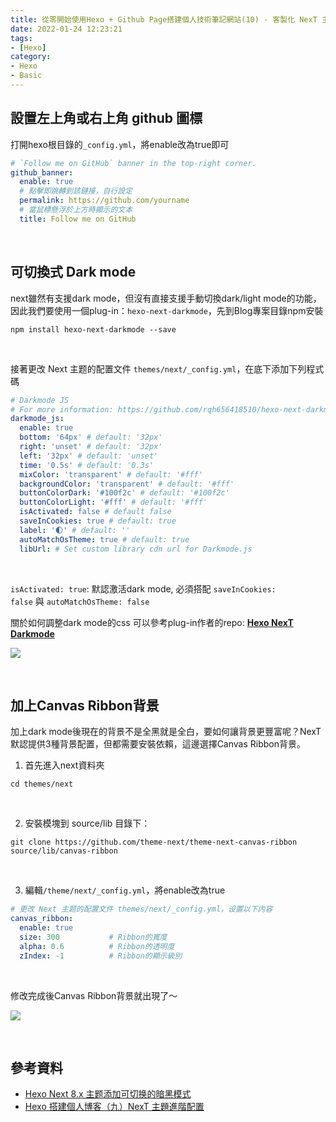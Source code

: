 ```yaml
---
title: 從零開始使用Hexo + Github Page搭建個人技術筆記網站(10) - 客製化 NexT 主題：github 圖標 / Dark mode / Canvas Ribbon背景
date: 2022-01-24 12:23:21
tags:
- [Hexo]
category:
- Hexo
- Basic
---
```


## **設置左上角或右上角 github 圖標**

打開hexo根目錄的`_config.yml`，將enable改為true即可

```yaml
# `Follow me on GitHub` banner in the top-right corner.
github_banner:
  enable: true
  # 點擊即跳轉到該鏈接，自行設定
  permalink: https://github.com/yourname
  # 當鼠標懸浮於上方時顯示的文本
  title: Follow me on GitHub
```

<!-- more -->

<br/>

## **可切換式 Dark mode**

next雖然有支援dark mode，但沒有直接支援手動切換dark/light mode的功能，因此我們要使用一個plug-in：`hexo-next-darkmode`，先到Blog專案目錄npm安裝

```shell
npm install hexo-next-darkmode --save
```

<br/>

接著更改 Next 主题的配置文件 `themes/next/_config.yml`，在底下添加下列程式碼

```yaml
# Darkmode JS
# For more information: https://github.com/rqh656418510/hexo-next-darkmode, https://github.com/sandoche/Darkmode.js
darkmode_js:
  enable: true
  bottom: '64px' # default: '32px'
  right: 'unset' # default: '32px'
  left: '32px' # default: 'unset'
  time: '0.5s' # default: '0.3s'
  mixColor: 'transparent' # default: '#fff'
  backgroundColor: 'transparent' # default: '#fff'
  buttonColorDark: '#100f2c' # default: '#100f2c'
  buttonColorLight: '#fff' # default: '#fff'
  isActivated: false # default false
  saveInCookies: true # default: true
  label: '🌓' # default: ''
  autoMatchOsTheme: true # default: true
  libUrl: # Set custom library cdn url for Darkmode.js
```

<br/>

`isActivated: true`: 默認激活dark mode, 必須搭配 `saveInCookies: false` 與 `autoMatchOsTheme: false`

關於如何調整dark mode的css 可以參考plug-in作者的repo: **[Hexo NexT Darkmode](https://github.com/rqh656418510/hexo-next-darkmode)**

![](https://res.cloudinary.com/djtoo8orh/image/upload/v1673833980/Hexo%20Blog/2022-01-24-hexo-from-scratch-10/dark_mode_m4wbsr.png)

<br/>

## **加上Canvas Ribbon背景**

加上dark mode後現在的背景不是全黑就是全白，要如何讓背景更豐富呢？NexT 默認提供3種背景配置，但都需要安裝依賴，這邊選擇Canvas Ribbon背景。

1. 首先進入next資料夾

```shell
cd themes/next
```
<br/>

2. 安裝模塊到 source/lib 目錄下：

```shell
git clone https://github.com/theme-next/theme-next-canvas-ribbon source/lib/canvas-ribbon
```

<br/>

3. 編輯`/theme/next/_config.yml`，將enable改為true

```yaml
# 更改 Next 主题的配置文件 themes/next/_config.yml，设置以下内容
canvas_ribbon:
  enable: true
  size: 300           # Ribbon的寬度
  alpha: 0.6          # Ribbon的透明度
  zIndex: -1          # Ribbon的顯示級別
```

<br/>

修改完成後Canvas Ribbon背景就出現了～

![](https://res.cloudinary.com/djtoo8orh/image/upload/v1673833980/Hexo%20Blog/2022-01-24-hexo-from-scratch-10/ribbon_yywifz.png)

<br/>

## **參考資料**

- [Hexo Next 8.x 主题添加可切换的暗黑模式](https://www.techgrow.cn/posts/abf4aee1.html)
- [Hexo 搭建個人博客（九）NexT 主題進階配置](https://www.twblogs.net/a/5ef7dc58f638e9bb9bd55a57)